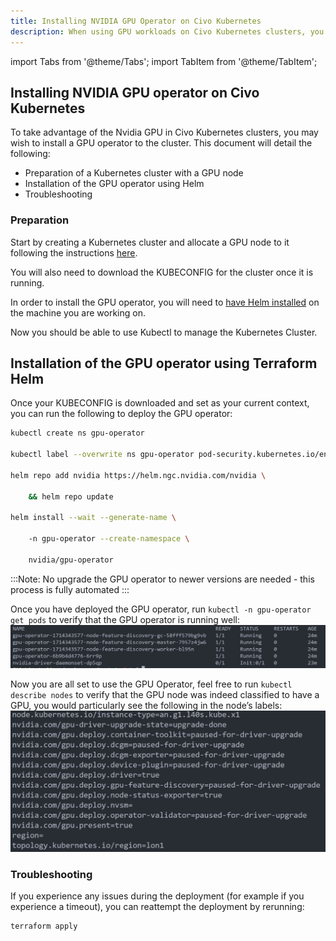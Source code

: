 ```yaml
---
title: Installing NVIDIA GPU Operator on Civo Kubernetes
description: When using GPU workloads on Civo Kubernetes clusters, you may wish to install the GPU operator in your cluster.
---
```

import Tabs from '@theme/Tabs';
import TabItem from '@theme/TabItem';

<head>
  <title>Installing NVIDIA GPU operator | Civo Documentation</title>
</head>

## Installing NVIDIA GPU operator on Civo Kubernetes

To take advantage of the Nvidia GPU in Civo Kubernetes clusters, you may wish to install a GPU operator to the cluster. This document will detail the following:
- Preparation of a Kubernetes cluster with a GPU node
- Installation of the GPU operator using Helm
- Troubleshooting
### Preparation

Start by creating a Kubernetes cluster and allocate a GPU node to it following the instructions [here](https://www.civo.com/docs/kubernetes/create-a-cluster).

You will also need to download the KUBECONFIG for the cluster once it is running.

In order to install the GPU operator, you will need to [have Helm installed](https://helm.sh/docs/intro/install/) on the machine you are working on.

Now you should be able to use Kubectl to manage the Kubernetes Cluster.

## Installation of the GPU operator using Terraform Helm

Once your KUBECONFIG is downloaded and set as your current context,  you can run the following to deploy the GPU operator:  

```bash  
kubectl create ns gpu-operator

kubectl label --overwrite ns gpu-operator pod-security.kubernetes.io/enforce=privileged

helm repo add nvidia https://helm.ngc.nvidia.com/nvidia \

    && helm repo update

helm install --wait --generate-name \

    -n gpu-operator --create-namespace \

    nvidia/gpu-operator

```  
  
:::Note: 
No upgrade the GPU operator to newer versions are needed - this process is fully automated
:::

Once you have deployed the GPU operator, run `kubectl -n gpu-operator get pods` to verify that the GPU operator is running well:
![List GPU Operator in Kubernetes](images/kubectl-list-gpu-operator.png)

Now you are all set to use the GPU Operator, feel free to run `kubectl describe nodes` to verify that the GPU node was indeed classified to have a GPU, you would particularly see the following in the node’s labels:
![List NVIDIA node labels in Kubernetes](images/k8s-gpu-node-label.png)

### Troubleshooting

If you experience any issues during the deployment (for example if you experience a timeout), you can reattempt the deployment by rerunning:

```sh
terraform apply
```